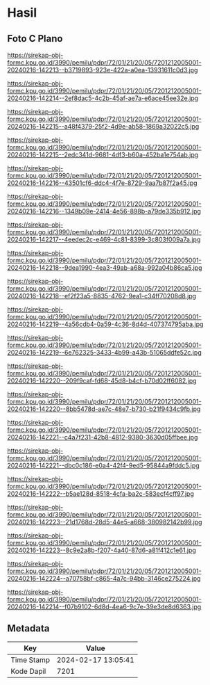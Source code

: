 # Hasil

## Foto C Plano

https://sirekap-obj-formc.kpu.go.id/3990/pemilu/pdpr/72/01/21/20/05/7201212005001-20240216-142213--b3719893-923e-422a-a0ea-13931611c0d3.jpg

https://sirekap-obj-formc.kpu.go.id/3990/pemilu/pdpr/72/01/21/20/05/7201212005001-20240216-142214--2ef8dac5-4c2b-45af-ae7a-e6ace45ee32e.jpg

https://sirekap-obj-formc.kpu.go.id/3990/pemilu/pdpr/72/01/21/20/05/7201212005001-20240216-142215--a48f4379-25f2-4d9e-ab58-1869a32022c5.jpg

https://sirekap-obj-formc.kpu.go.id/3990/pemilu/pdpr/72/01/21/20/05/7201212005001-20240216-142215--2edc341d-9681-4df3-b60a-452ba1e754ab.jpg

https://sirekap-obj-formc.kpu.go.id/3990/pemilu/pdpr/72/01/21/20/05/7201212005001-20240216-142216--43501cf6-ddc4-4f7e-8729-9aa7b87f2a45.jpg

https://sirekap-obj-formc.kpu.go.id/3990/pemilu/pdpr/72/01/21/20/05/7201212005001-20240216-142216--1349b09e-2414-4e56-898b-a79de335b912.jpg

https://sirekap-obj-formc.kpu.go.id/3990/pemilu/pdpr/72/01/21/20/05/7201212005001-20240216-142217--4eedec2c-e469-4c81-8399-3c803f009a7a.jpg

https://sirekap-obj-formc.kpu.go.id/3990/pemilu/pdpr/72/01/21/20/05/7201212005001-20240216-142218--9dea1990-4ea3-49ab-a68a-992a04b86ca5.jpg

https://sirekap-obj-formc.kpu.go.id/3990/pemilu/pdpr/72/01/21/20/05/7201212005001-20240216-142218--ef2f23a5-8835-4762-9ea1-c34ff70208d8.jpg

https://sirekap-obj-formc.kpu.go.id/3990/pemilu/pdpr/72/01/21/20/05/7201212005001-20240216-142219--4a56cdb4-0a59-4c36-8d4d-407374795aba.jpg

https://sirekap-obj-formc.kpu.go.id/3990/pemilu/pdpr/72/01/21/20/05/7201212005001-20240216-142219--6e762325-3433-4b99-a43b-51065ddfe52c.jpg

https://sirekap-obj-formc.kpu.go.id/3990/pemilu/pdpr/72/01/21/20/05/7201212005001-20240216-142220--209f9caf-fd68-45d8-b4cf-b70d02ff6082.jpg

https://sirekap-obj-formc.kpu.go.id/3990/pemilu/pdpr/72/01/21/20/05/7201212005001-20240216-142220--8bb5478d-ae7c-48e7-b730-b21f9434c9fb.jpg

https://sirekap-obj-formc.kpu.go.id/3990/pemilu/pdpr/72/01/21/20/05/7201212005001-20240216-142221--c4a7f231-42b8-4812-9380-3630d05ffbee.jpg

https://sirekap-obj-formc.kpu.go.id/3990/pemilu/pdpr/72/01/21/20/05/7201212005001-20240216-142221--dbc0c186-e0a4-42f4-9ed5-95844a9fddc5.jpg

https://sirekap-obj-formc.kpu.go.id/3990/pemilu/pdpr/72/01/21/20/05/7201212005001-20240216-142222--b5ae128d-8518-4cfa-ba2c-583ecf4cff97.jpg

https://sirekap-obj-formc.kpu.go.id/3990/pemilu/pdpr/72/01/21/20/05/7201212005001-20240216-142223--21d1768d-28d5-44e5-a668-380982142b99.jpg

https://sirekap-obj-formc.kpu.go.id/3990/pemilu/pdpr/72/01/21/20/05/7201212005001-20240216-142223--8c9e2a8b-f207-4a40-87d6-a81f412c1e61.jpg

https://sirekap-obj-formc.kpu.go.id/3990/pemilu/pdpr/72/01/21/20/05/7201212005001-20240216-142224--a70758bf-c865-4a7c-94bb-3146ce275224.jpg

https://sirekap-obj-formc.kpu.go.id/3990/pemilu/pdpr/72/01/21/20/05/7201212005001-20240216-142214--f07b9102-6d8d-4ea6-9c7e-39e3de8d6363.jpg


## Metadata

| Key        | Value               |
| ---------- | ------------------- |
| Time Stamp | 2024-02-17 13:05:41 |
| Kode Dapil | 7201                |



